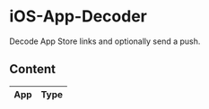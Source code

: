 # iOS-App-Decoder
Decode App Store links and optionally send a push.

## Content
|App|Type|
|---|---|
